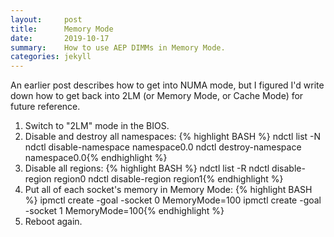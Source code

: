 ```yaml
---
layout:     post
title:      Memory Mode
date:       2019-10-17
summary:    How to use AEP DIMMs in Memory Mode.
categories: jekyll
---
```


An earlier post describes how to get into NUMA mode, but I figured I'd write down how to get back into
2LM (or Memory Mode, or Cache Mode) for future reference.

1. Switch to "2LM" mode in the BIOS.
2. Disable and destroy all namespaces:
  {% highlight BASH %}
  ndctl list -N
  ndctl disable-namespace namespace0.0
  ndctl destroy-namespace namespace0.0{% endhighlight %}
3. Disable all regions:
  {% highlight BASH %}
  ndctl list -R
  ndctl disable-region region0
  ndctl disable-region region1{% endhighlight %}
4. Put all of each socket's memory in Memory Mode:
  {% highlight BASH %}
  ipmctl create -goal -socket 0 MemoryMode=100
  ipmctl create -goal -socket 1 MemoryMode=100{% endhighlight %}
5. Reboot again.
